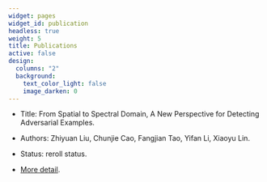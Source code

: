 ```yaml
---
widget: pages
widget_id: publication
headless: true
weight: 5
title: Publications
active: false
design:
  columns: "2"
  background:
    text_color_light: false
    image_darken: 0
---
```

* Title: From Spatial to Spectral Domain, A New Perspective for Detecting Adversarial Examples.

* Authors: Zhiyuan Liu, Chunjie Cao, Fangjian Tao, Yifan Li, Xiaoyu Lin.

* Status: reroll status.

* [More detail](https://liuyishou.netlify.app/publication/from-spatial-to-spectral-domain-a-new-perspective-for-detecting-adversarial-examples/).